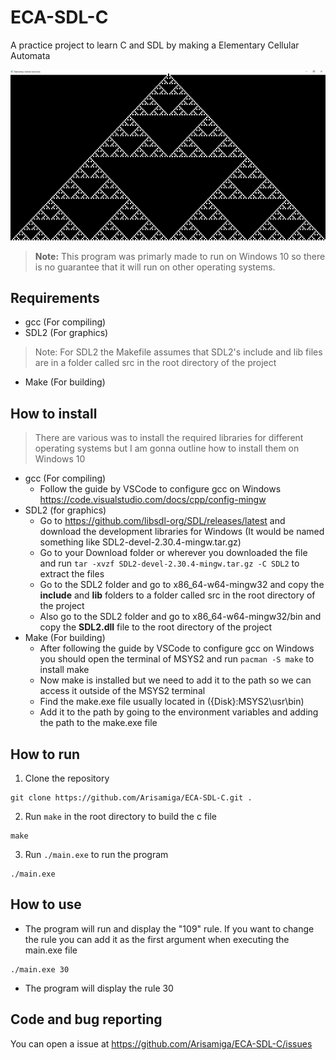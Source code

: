 # ECA-SDL-C
A practice project to learn C and SDL by making a Elementary Cellular Automata


<img src="./images/screenshot.PNG">

<br>

>**Note:** This program was primarly made to run on Windows 10 so there is no guarantee that it will run on other operating systems.

## Requirements

* gcc (For compiling)
* SDL2 (For graphics)
> Note: For SDL2 the Makefile assumes that SDL2's include and lib files are in a folder called src in the root directory of the project
* Make (For building)

## How to install
> There are various was to install the required libraries for different operating systems but I am gonna outline how to install them on Windows 10

* gcc (For compiling)
    * Follow the guide by VSCode to configure gcc on Windows https://code.visualstudio.com/docs/cpp/config-mingw
* SDL2 (for graphics)
    * Go to https://github.com/libsdl-org/SDL/releases/latest and download the development libraries for Windows (It would be named something like SDL2-devel-2.30.4-mingw.tar.gz)
    * Go to your Download folder or wherever you downloaded the file and run `tar -xvzf SDL2-devel-2.30.4-mingw.tar.gz -C SDL2` to extract the files
    * Go to the SDL2 folder and go to x86_64-w64-mingw32 and copy the **include** and **lib** folders to a folder called src in the root directory of the project
    * Also go to the SDL2 folder and go to x86_64-w64-mingw32/bin and copy the **SDL2.dll** file to the root directory of the project
* Make (For building)
    * After following the guide by VSCode to configure gcc on Windows you should open the terminal of MSYS2 and run `pacman -S make` to install make
    * Now make is installed but we need to add it to the path so we can access it outside of the MSYS2 terminal
    * Find the make.exe file usually located in ({Disk}:MSYS2\usr\bin)
    * Add it to the path by going to the environment variables and adding the path to the make.exe file


## How to run

1. Clone the repository 
```
git clone https://github.com/Arisamiga/ECA-SDL-C.git .
```

2. Run `make` in the root directory to build the c file
```
make
```

3. Run `./main.exe` to run the program
```
./main.exe
```

## How to use

* The program will run and display the "109" rule. If you want to change the rule you can add it as the first argument when executing the main.exe file
```
./main.exe 30
```
* The program will display the rule 30


## Code and bug reporting
You can open a issue at https://github.com/Arisamiga/ECA-SDL-C/issues
